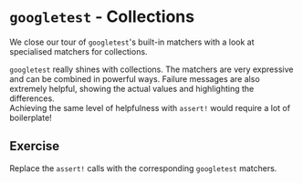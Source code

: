 # `googletest` - Collections

We close our tour of `googletest`'s built-in matchers with a look at specialised matchers for collections.  

`googletest` really shines with collections. The matchers are very expressive and can be combined in powerful ways.
Failure messages are also extremely helpful, showing the actual values and highlighting the differences.  
Achieving the same level of helpfulness with `assert!` would require a lot of boilerplate!

## Exercise

Replace the `assert!` calls with the corresponding `googletest` matchers.  